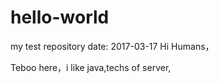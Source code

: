# hello-world
my test repository
date: 2017-03-17
Hi Humans，

Teboo here，i like java,techs of server,

